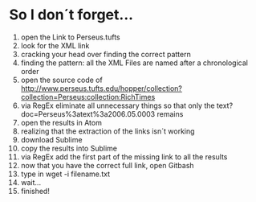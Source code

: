 # So I don´t forget...

  1. open the Link to Perseus.tufts
  2. look for the XML link
  3. cracking your head over finding the correct pattern
  4. finding the pattern: all the XML Files are named after a chronological order
  5. open the source code of http://www.perseus.tufts.edu/hopper/collection?collection=Perseus:collection:RichTimes
  6. via RegEx eliminate all unnecessary things so that only the text?doc=Perseus%3atext%3a2006.05.0003 remains
  7. open the results in Atom
  8. realizing that the extraction of the links isn´t working
  9. download Sublime
  10. copy the results into Sublime
  11. via RegEx add the first part of the missing link to all the results 
  12. now that you have the correct full link, open Gitbash
  13. type in wget -i filename.txt
  14. wait...
  15. finished!
